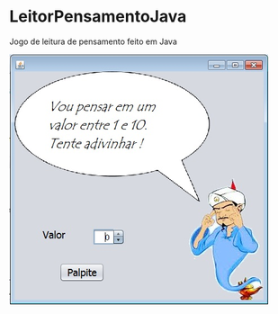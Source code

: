 # LeitorPensamentoJava
Jogo de leitura de pensamento feito em Java

<img src="ProgLeitorPensamento.jpg" alt="ProgramaLeitorPensamento" display="block" align="center"/>
